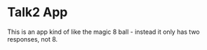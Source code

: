 # Talk2 App

This is an app kind of like the magic 8 ball - instead it only has two responses, not 8. 
